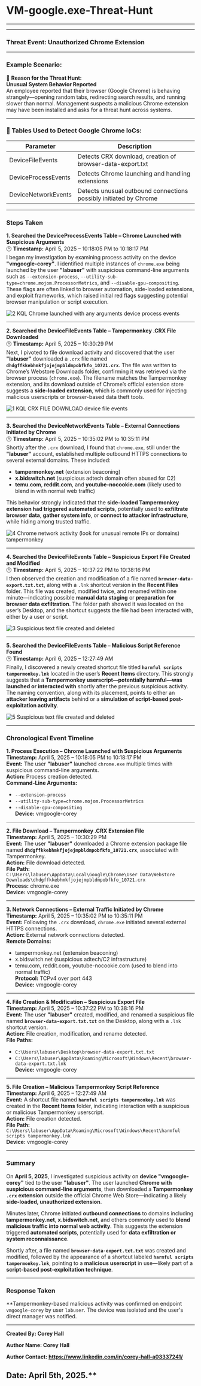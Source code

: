 # VM-google.exe-Threat-Hunt



---


---

### **Threat Event:** Unauthorized Chrome Extension

---

### **Example Scenario:**

📌 **Reason for the Threat Hunt:**  
**Unusual System Behavior Reported**  
An employee reported that their browser (Google Chrome) is behaving strangely—opening random tabs, redirecting search results, and running slower than normal. Management suspects a malicious Chrome extension may have been installed and asks for a threat hunt across systems.

---

### **🧠 Tables Used to Detect Google Chrome IoCs:**

| Parameter             | Description                                                            |
|-----------------------|------------------------------------------------------------------------|
| DeviceFileEvents      | Detects CRX download, creation of browser-data-export.txt              |
| DeviceProcessEvents   | Detects Chrome launching and handling extensions                       |
| DeviceNetworkEvents   | Detects unusual outbound connections possibly initiated by Chrome       |

---

### **Steps Taken**

**1. Searched the DeviceProcessEvents Table – Chrome Launched with Suspicious Arguments**  
🕒 **Timestamp:** April 5, 2025 – 10:18:05 PM to 10:18:17 PM  
I began my investigation by examining process activity on the device **"vmgoogle-corey"**. I identified multiple instances of `chrome.exe` being launched by the user **"labuser"** with suspicious command-line arguments such as `--extension-process`, `--utility-sub-type=chrome.mojom.ProcessorMetrics`, and `--disable-gpu-compositing`. These flags are often linked to browser automation, side-loaded extensions, and exploit frameworks, which raised initial red flags suggesting potential browser manipulation or script execution.

![2 KQL Chrome launched with any arguments device process events](https://github.com/user-attachments/assets/5c88b0a6-e40a-4b5e-a19a-208066265986)


---

**2. Searched the DeviceFileEvents Table – Tampermonkey .CRX File Downloaded**  
🕒 **Timestamp:** April 5, 2025 – 10:30:29 PM  
Next, I pivoted to file download activity and discovered that the user **"labuser"** downloaded a `.crx` file named **`dhdgffkkebhmkfjojejmpbldmpobfkfo_10721.crx`**. The file was written to Chrome’s Webstore Downloads folder, confirming it was retrieved via the browser process (`chrome.exe`). The filename matches the Tampermonkey extension, and its download outside of Chrome’s official extension store suggests a **side-loaded extension**, which is commonly used for injecting malicious userscripts or browser-based data theft tools.

![1 KQL CRX FILE DOWNLOAD device file events](https://github.com/user-attachments/assets/9afe16a0-a608-42de-9e09-7c2d77c5e872)

---

**3. Searched the DeviceNetworkEvents Table – External Connections Initiated by Chrome**  
🕒 **Timestamp:** April 5, 2025 – 10:35:02 PM to 10:35:11 PM  
Shortly after the `.crx` download, I found that `chrome.exe`, still under the **"labuser"** account, established multiple outbound HTTPS connections to several external domains. These included:

- **tampermonkey.net** (extension beaconing)  
- **x.bidswitch.net** (suspicious adtech domain often abused for C2)  
- **temu.com**, **reddit.com**, and **youtube-nocookie.com** (likely used to blend in with normal web traffic)

This behavior strongly indicated that the **side-loaded Tampermonkey extension had triggered automated scripts**, potentially used to **exfiltrate browser data**, **gather system info**, or **connect to attacker infrastructure**, while hiding among trusted traffic.

![4 Chrome network activity (look for unusual remote IPs or domains) tampermonkey](https://github.com/user-attachments/assets/6c2820bf-4156-4949-b6b9-9821ad62f022)

---

**4. Searched the DeviceFileEvents Table – Suspicious Export File Created and Modified**  
🕒 **Timestamp:** April 5, 2025 – 10:37:22 PM to 10:38:16 PM  
I then observed the creation and modification of a file named **`browser-data-export.txt.txt`**, along with a `.lnk` shortcut version in the **Recent Files** folder. This file was created, modified twice, and renamed within one minute—indicating possible **manual data staging** or **preparation for browser data exfiltration**. The folder path showed it was located on the user’s Desktop, and the shortcut suggests the file had been interacted with, either by a user or script.

![3  Suspicious text file created and deleted](https://github.com/user-attachments/assets/009e86b0-e187-4262-b327-59ed99665985)

---

**5. Searched the DeviceFileEvents Table – Malicious Script Reference Found**  
🕒 **Timestamp:** April 6, 2025 – 12:27:49 AM  
Finally, I discovered a newly created shortcut file titled **`harmful scripts tampermonkey.lnk`** located in the user’s **Recent Items** directory. This strongly suggests that a **Tampermonkey userscript—potentially harmful—was launched or interacted with** shortly after the previous suspicious activity. The naming convention, along with its placement, points to either an **attacker leaving artifacts** behind or a **simulation of script-based post-exploitation activity**.

![5  Suspicious text file created and deleted](https://github.com/user-attachments/assets/d8b24662-9162-46dc-9dec-262f333440de)

---

### **Chronological Event Timeline**

**1. Process Execution – Chrome Launched with Suspicious Arguments**  
**Timestamp:** April 5, 2025 – 10:18:05 PM to 10:18:17 PM  
**Event:** The user **"labuser"** launched `chrome.exe` multiple times with suspicious command-line arguments.  
**Action:** Process creation detected.  
**Command-Line Arguments:**  
- `--extension-process`  
- `--utility-sub-type=chrome.mojom.ProcessorMetrics`  
- `--disable-gpu-compositing`  
**Device:** vmgoogle-corey

---

**2. File Download – Tampermonkey .CRX Extension File**  
**Timestamp:** April 5, 2025 – 10:30:29 PM  
**Event:** The user **"labuser"** downloaded a Chrome extension package file named **`dhdgffkkebhmkfjojejmpbldmpobfkfo_10721.crx`**, associated with Tampermonkey.  
**Action:** File download detected.  
**File Path:**  
`C:\Users\labuser\AppData\Local\Google\Chrome\User Data\Webstore Downloads\dhdgffkkebhmkfjojejmpbldmpobfkfo_10721.crx`  
**Process:** chrome.exe  
**Device:** vmgoogle-corey

---

**3. Network Connections – External Traffic Initiated by Chrome**  
**Timestamp:** April 5, 2025 – 10:35:02 PM to 10:35:11 PM  
**Event:** Following the `.crx` download, `chrome.exe` initiated several external HTTPS connections.  
**Action:** External network connections detected.  
**Remote Domains:**  
- tampermonkey.net (extension beaconing)  
- x.bidswitch.net (suspicious adtech/C2 infrastructure)  
- temu.com, reddit.com, youtube-nocookie.com (used to blend into normal traffic)  
**Protocol:** TCPv4 over port 443  
**Device:** vmgoogle-corey

---

**4. File Creation & Modification – Suspicious Export File**  
**Timestamp:** April 5, 2025 – 10:37:22 PM to 10:38:16 PM  
**Event:** The user **"labuser"** created, modified, and renamed a suspicious file named **`browser-data-export.txt.txt`** on the Desktop, along with a `.lnk` shortcut version.  
**Action:** File creation, modification, and rename detected.  
**File Paths:**  
- `C:\Users\labuser\Desktop\browser-data-export.txt.txt`  
- `C:\Users\labuser\AppData\Roaming\Microsoft\Windows\Recent\browser-data-export.txt.lnk`  
**Device:** vmgoogle-corey

---

**5. File Creation – Malicious Tampermonkey Script Reference**  
**Timestamp:** April 6, 2025 – 12:27:49 AM  
**Event:** A shortcut file named **`harmful scripts tampermonkey.lnk`** was created in the **Recent Items** folder, indicating interaction with a suspicious or malicious Tampermonkey userscript.  
**Action:** File creation detected.  
**File Path:**  
`C:\Users\labuser\AppData\Roaming\Microsoft\Windows\Recent\harmful scripts tampermonkey.lnk`  
**Device:** vmgoogle-corey

---

### **Summary**

On **April 5, 2025**, I investigated suspicious activity on **device "vmgoogle-corey"** tied to the user **"labuser"**. The user launched **Chrome with suspicious command-line arguments**, then downloaded a **Tampermonkey `.crx` extension** outside the official Chrome Web Store—indicating a likely **side-loaded, unauthorized extension**.

Minutes later, Chrome initiated **outbound connections** to domains including **tampermonkey.net**, **x.bidswitch.net**, and others commonly used to **blend malicious traffic into normal web activity**. This suggests the extension triggered **automated scripts**, potentially used for **data exfiltration or system reconnaissance**.

Shortly after, a file named **`browser-data-export.txt.txt`** was created and modified, followed by the appearance of a shortcut labeled **`harmful scripts tampermonkey.lnk`**, pointing to a **malicious userscript** in use—likely part of a **script-based post-exploitation technique**.

---

### **Response Taken**

**Tampermonkey-based malicious activity was confirmed on endpoint `vmgoogle-corey` by user `labuser`. The device was isolated and the user's direct manager was notified.

---
**Created By: Corey Hall**

**Author Name: Corey Hall**

**Author Contact: https://www.linkedin.com/in/corey-hall-a03337241/**

Date: April 5th, 2025.**
---
